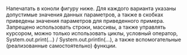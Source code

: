 Напечатать в коноли фигуру ниже.
Для каждого варианта указаны допустимые значения данных параметров, а также в скобках приведены значения параметров для приведенного примера.
Запрещено использовать строки, массивы, а также управлять курсором, можно только использовать циклы, условный оператор, System.out.print(...) / System.out.println(…), а
также вспомогательные
(реализованные самостоятельно) функции.
